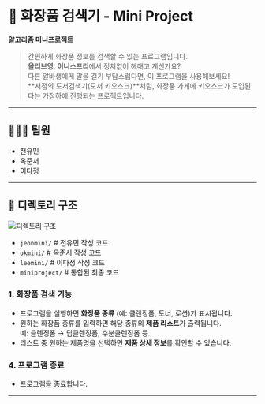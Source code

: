 # 💄 화장품 검색기 - Mini Project

**알고리즘 미니프로젝트**  
> 간편하게 화장품 정보를 검색할 수 있는 프로그램입니다.  
> **올리브영, 이니스프리**에서 정처없이 헤매고 계신가요?  
> 다른 알바생에게 말을 걸기 부담스럽다면, 이 프로그램을 사용해보세요!  
> **서점의 도서검색기(도서 키오스크)**처럼, 화장품 가게에 키오스크가 도입된다는 가정하에 진행되는 프로젝트입니다.

---

## 🧑‍🤝‍🧑 팀원

- 전유민
- 옥준서
- 이다정

---

## 📂 디렉토리 구조

![디렉토리 구조](https://github.com/user-attachments/assets/3c7e0949-60ba-4236-a710-3038a05c9ff0)

- `jeonmini/` # 전유민 작성 코드
- `okmini/` # 옥준서 작성 코드
- `leemini/` # 이다정 작성 코드
- `miniproject/` # 통합된 최종 코드

### 1. 화장품 검색 기능
- 프로그램을 실행하면 **화장품 종류** (예: 클렌징폼, 토너, 로션)가 표시됩니다.
- 원하는 화장품 종류를 입력하면 해당 종류의 **제품 리스트**가 출력됩니다.  
  예: 클렌징폼 → 딥클렌징폼, 수분클렌징폼 등.
- 리스트 중 원하는 제품명을 선택하면 **제품 상세 정보**를 확인할 수 있습니다.

### 4. 프로그램 종료
- 프로그램을 종료합니다.

---
